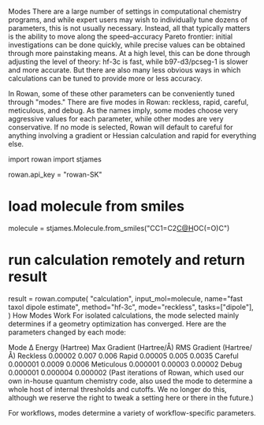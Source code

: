 Modes
There are a large number of settings in computational chemistry programs, and while expert users may wish to individually tune dozens of parameters, this is not usually necessary. Instead, all that typically matters is the ability to move along the speed–accuracy Pareto frontier: initial investigations can be done quickly, while precise values can be obtained through more painstaking means. At a high level, this can be done through adjusting the level of theory: hf-3c is fast, while b97-d3/pcseg-1 is slower and more accurate. But there are also many less obvious ways in which calculations can be tuned to provide more or less accuracy.

In Rowan, some of these other parameters can be conveniently tuned through "modes." There are five modes in Rowan: reckless, rapid, careful, meticulous, and debug. As the names imply, some modes choose very aggressive values for each parameter, while other modes are very conservative. If no mode is selected, Rowan will default to careful for anything involving a gradient or Hessian calculation and rapid for everything else.

import rowan
import stjames

rowan.api_key = "rowan-SK"

# load molecule from smiles
molecule = stjames.Molecule.from_smiles("CC1=C2[C@H](C(=O)[C@@]3([C@H](C[C@@H]4[C@]([C@H]3[C@@H]([C@@](C2(C)C)(C[C@@H]1OC(=O)[C@@H]([C@H](C5=CC=CC=C5)NC(=O)C6=CC=CC=C6)O)O)OC(=O)C7=CC=CC=C7)(CO4)OC(=O)C)O)C)OC(=O)C")

# run calculation remotely and return result
result = rowan.compute(
    "calculation",
    input_mol=molecule,
    name="fast taxol dipole estimate",
    method="hf-3c",
    mode="reckless",
    tasks=["dipole"],
)
How Modes Work
For isolated calculations, the mode selected mainly determines if a geometry optimization has converged. Here are the parameters changed by each mode:

Mode	∆ Energy (Hartree)	Max Gradient (Hartree/Å)	RMS Gradient (Hartree/Å)
Reckless	0.00002	0.007	0.006
Rapid	0.00005	0.005	0.0035
Careful	0.000001	0.0009	0.0006
Meticulous	0.000001	0.00003	0.00002
Debug	0.000001	0.000004	0.000002
(Past iterations of Rowan, which used our own in-house quantum chemistry code, also used the mode to determine a whole host of internal thresholds and cutoffs. We no longer do this, although we reserve the right to tweak a setting here or there in the future.)

For workflows, modes determine a variety of workflow-specific parameters.